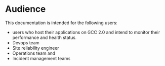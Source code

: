 # Audience

This documentation is intended for the following users:

- users who host their applications on GCC 2.0 and intend to monitor their performance and health status.
- Devops team
- Site reliability engineer
- Operations team and 
- Incident management teams


